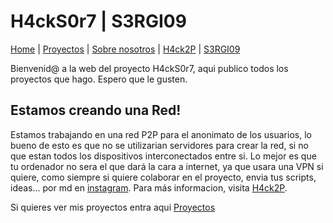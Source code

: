 # H4ckS0r7 | S3RGI09
[Home](index.md) | [Proyectos](Proyectos) | [Sobre nosotros](sobrenosotros) | [H4ck2P](h4ck2p) | [S3RGI09](https://s3rgi09.github.io/)

Bienvenid@ a la web del proyecto H4ckS0r7, aqui publico todos los proyectos que hago. Espero que le gusten.

## Estamos creando una Red!
Estamos trabajando en una red P2P para el anonimato de los usuarios, lo bueno de esto es que no se utilizarian servidores para crear la red, si no que estan todos los dispositivos interconectados entre si. Lo mejor es que tu ordenador no sera el que dará la cara a internet, ya que usara una VPN si quiere, como siempre si quiere colaborar en el proyecto, envia tus scripts, ideas... por md en [instagram](https://www.instagram.com/h4cks0r7/). Para más informacion, visita [H4ck2P](h4ck2p).

Si quieres ver mis proyectos entra aqui [Proyectos](Proyectos)
